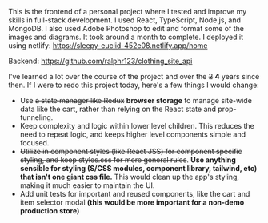 This is the frontend of a personal project where I tested and improve my skills in full-stack development. I used React, TypeScript, Node.js, and MongoDB. I also used Adobe Photoshop to edit and format some of the images and diagrams. 
It took around a month to complete. I deployed it using netlify: https://sleepy-euclid-452e08.netlify.app/home

Backend: https://github.com/ralphr123/clothing_site_api

I've learned a lot over the course of the project and over the ~~2~~ **4** years since then. If I were to redo this project today, here's a few things I would change:
* Use ~~a state manager like Redux~~ **browser storage** to manage site-wide data like the cart, rather than relying on the React state and prop-tunneling.
* Keep complexity and logic within lower level children. This reduces the need to repeat logic, and keeps higher level components simple and focused. 
* ~~Utilize in component styles (like React JSS) for component specific styling, and keep styles.css for more general rules~~. **Use anything sensible for styling (S/CSS modules, component library, tailwind, etc) that isn't one giant css file.** This would clean up the app's styling, making it much easier to maintain the UI.
* Add unit tests for important and reused components, like the cart and item selector modal **(this would be more important for a non-demo production store)**
